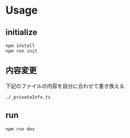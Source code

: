 # Usage
## initialize
```
npm install
npm run init
```

## 内容変更
下記のファイルの内容を自分に合わせて書き換える
```
./_privateInfo.ts
```

## run
```
npm run dev
```
